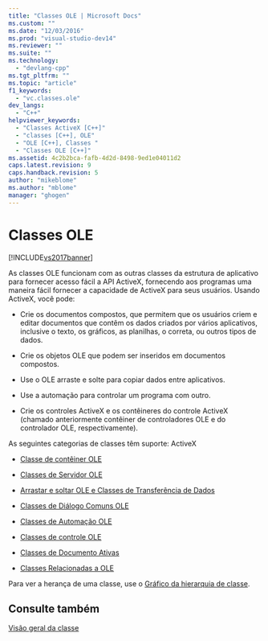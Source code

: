 ```yaml
---
title: "Classes OLE | Microsoft Docs"
ms.custom: ""
ms.date: "12/03/2016"
ms.prod: "visual-studio-dev14"
ms.reviewer: ""
ms.suite: ""
ms.technology: 
  - "devlang-cpp"
ms.tgt_pltfrm: ""
ms.topic: "article"
f1_keywords: 
  - "vc.classes.ole"
dev_langs: 
  - "C++"
helpviewer_keywords: 
  - "Classes ActiveX [C++]"
  - "classes [C++], OLE"
  - "OLE [C++], Classes "
  - "Classes OLE [C++]"
ms.assetid: 4c2b2bca-fafb-4d2d-8498-9ed1e04011d2
caps.latest.revision: 9
caps.handback.revision: 5
author: "mikeblome"
ms.author: "mblome"
manager: "ghogen"
---
```

# Classes OLE
[!INCLUDE[vs2017banner](../assembler/inline/includes/vs2017banner.md)]

As classes OLE funcionam com as outras classes da estrutura de aplicativo para fornecer acesso fácil a API ActiveX, fornecendo aos programas uma maneira fácil fornecer a capacidade de ActiveX para seus usuários.  Usando ActiveX, você pode:  
  
-   Crie os documentos compostos, que permitem que os usuários criem e editar documentos que contêm os dados criados por vários aplicativos, inclusive o texto, os gráficos, as planilhas, o correta, ou outros tipos de dados.  
  
-   Crie os objetos OLE que podem ser inseridos em documentos compostos.  
  
-   Use o OLE arraste e solte para copiar dados entre aplicativos.  
  
-   Use a automação para controlar um programa com outro.  
  
-   Crie os controles ActiveX e os contêineres do controle ActiveX \(chamado anteriormente contêiner de controladores OLE e do controlador OLE, respectivamente\).  
  
 As seguintes categorias de classes têm suporte: ActiveX  
  
-   [Classe de contêiner OLE](../mfc/ole-container-classes.md)  
  
-   [Classes de Servidor OLE](../mfc/ole-server-classes.md)  
  
-   [Arrastar e soltar OLE e Classes de Transferência de Dados](../mfc/ole-drag-and-drop-and-data-transfer-classes.md)  
  
-   [Classes de Diálogo Comuns OLE](../mfc/ole-common-dialog-classes.md)  
  
-   [Classes de Automação OLE](../Topic/OLE%20Automation%20Classes.md)  
  
-   [Classes de controle OLE](../mfc/ole-control-classes.md)  
  
-   [Classes de Documento Ativas](../mfc/active-document-classes.md)  
  
-   [Classes Relacionadas a OLE](../mfc/ole-related-classes.md)  
  
 Para ver a herança de uma classe, use o [Gráfico da hierarquia de classe](../mfc/hierarchy-chart.md).  
  
## Consulte também  
 [Visão geral da classe](../mfc/class-library-overview.md)